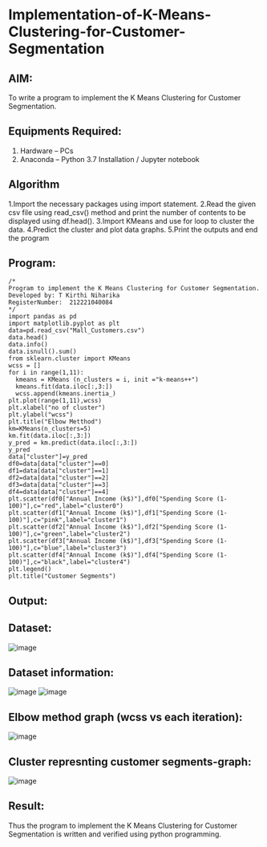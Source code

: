 # Implementation-of-K-Means-Clustering-for-Customer-Segmentation

## AIM:
To write a program to implement the K Means Clustering for Customer Segmentation.

## Equipments Required:
1. Hardware – PCs
2. Anaconda – Python 3.7 Installation / Jupyter notebook

## Algorithm
1.Import the necessary packages using import statement.
2.Read the given csv file using read_csv() method and print the number of contents to be displayed using df.head().
3.Import KMeans and use for loop to cluster the data.
4.Predict the cluster and plot data graphs.
5.Print the outputs and end the program

## Program:
```
/*
Program to implement the K Means Clustering for Customer Segmentation.
Developed by: T Kirthi Niharika
RegisterNumber:  212221040084
*/
import pandas as pd
import matplotlib.pyplot as plt
data=pd.read_csv("Mall_Customers.csv")
data.head()
data.info()
data.isnull().sum()
from sklearn.cluster import KMeans
wcss = []
for i in range(1,11):
  kmeans = KMeans (n_clusters = i, init ="k-means++")
  kmeans.fit(data.iloc[:,3:])
  wcss.append(kmeans.inertia_)
plt.plot(range(1,11),wcss)
plt.xlabel("no of cluster")
plt.ylabel("wcss")
plt.title("Elbow Metthod")
km=KMeans(n_clusters=5)
km.fit(data.iloc[:,3:])
y_pred = km.predict(data.iloc[:,3:])
y_pred
data["cluster"]=y_pred
df0=data[data["cluster"]==0]
df1=data[data["cluster"]==1]
df2=data[data["cluster"]==2]
df3=data[data["cluster"]==3]
df4=data[data["cluster"]==4]
plt.scatter(df0["Annual Income (k$)"],df0["Spending Score (1-100)"],c="red",label="cluster0")
plt.scatter(df1["Annual Income (k$)"],df1["Spending Score (1-100)"],c="pink",label="cluster1")
plt.scatter(df2["Annual Income (k$)"],df2["Spending Score (1-100)"],c="green",label="cluster2")
plt.scatter(df3["Annual Income (k$)"],df3["Spending Score (1-100)"],c="blue",label="cluster3")
plt.scatter(df4["Annual Income (k$)"],df4["Spending Score (1-100)"],c="black",label="cluster4")
plt.legend()
plt.title("Customer Segments")

```

## Output:
## Dataset:
![image](https://github.com/Kirthi-Niharika/Implementation-of-K-Means-Clustering-for-Customer-Segmentation/assets/114135005/fa88b6b1-211c-4e57-b74f-bdfe7a336057)

## Dataset information:
![image](https://github.com/Kirthi-Niharika/Implementation-of-K-Means-Clustering-for-Customer-Segmentation/assets/114135005/55afa23e-e33f-4f93-87bf-09ef17a8c065)
![image](https://github.com/Kirthi-Niharika/Implementation-of-K-Means-Clustering-for-Customer-Segmentation/assets/114135005/d4132dde-29f9-40bf-945f-0a2c2ccd6459)

## Elbow method graph (wcss vs each iteration):
![image](https://github.com/Kirthi-Niharika/Implementation-of-K-Means-Clustering-for-Customer-Segmentation/assets/114135005/6da48b64-e706-4863-943f-780946b9b4eb)

## Cluster represnting customer segments-graph:
![image](https://github.com/Kirthi-Niharika/Implementation-of-K-Means-Clustering-for-Customer-Segmentation/assets/114135005/d71fbc0e-bb84-43b3-b8ed-534b7c618b13)

## Result:
Thus the program to implement the K Means Clustering for Customer Segmentation is written and verified using python programming.
